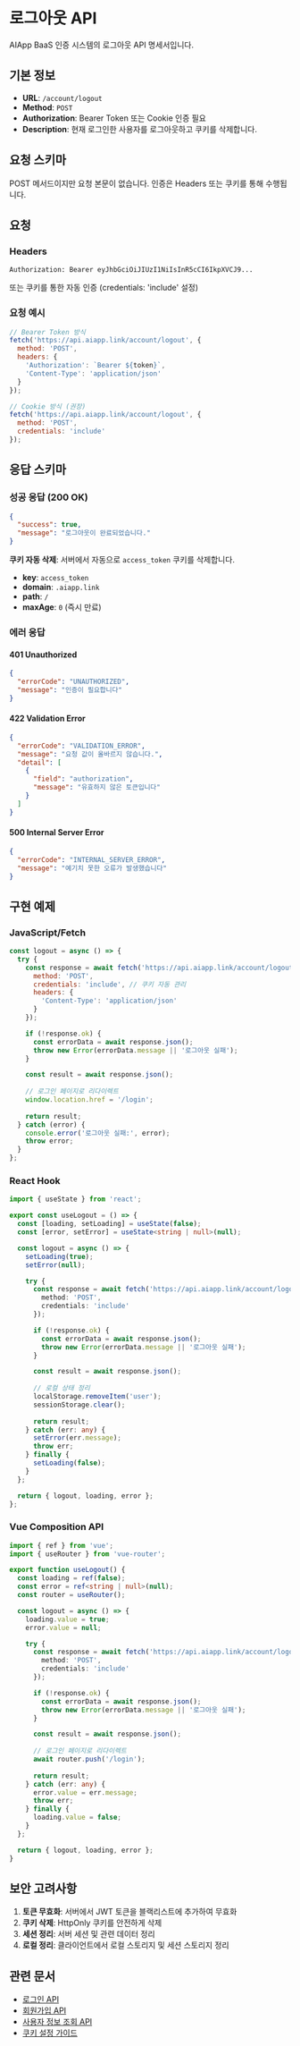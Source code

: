 # 로그아웃 API

AIApp BaaS 인증 시스템의 로그아웃 API 명세서입니다.

## 기본 정보

- **URL**: `/account/logout`
- **Method**: `POST`
- **Authorization**: Bearer Token 또는 Cookie 인증 필요
- **Description**: 현재 로그인한 사용자를 로그아웃하고 쿠키를 삭제합니다.

## 요청 스키마

POST 메서드이지만 요청 본문이 없습니다. 인증은 Headers 또는 쿠키를 통해 수행됩니다.

## 요청

### Headers

```http
Authorization: Bearer eyJhbGciOiJIUzI1NiIsInR5cCI6IkpXVCJ9...
```

또는 쿠키를 통한 자동 인증 (credentials: 'include' 설정)

### 요청 예시

```javascript
// Bearer Token 방식
fetch('https://api.aiapp.link/account/logout', {
  method: 'POST',
  headers: {
    'Authorization': `Bearer ${token}`,
    'Content-Type': 'application/json'
  }
});

// Cookie 방식 (권장)
fetch('https://api.aiapp.link/account/logout', {
  method: 'POST',
  credentials: 'include'
});
```

## 응답 스키마

### 성공 응답 (200 OK)

```json
{
  "success": true,
  "message": "로그아웃이 완료되었습니다."
}
```

**쿠키 자동 삭제**:
서버에서 자동으로 `access_token` 쿠키를 삭제합니다.
- **key**: `access_token`
- **domain**: `.aiapp.link`
- **path**: `/`
- **maxAge**: `0` (즉시 만료)

### 에러 응답

#### 401 Unauthorized
```json
{
  "errorCode": "UNAUTHORIZED",
  "message": "인증이 필요합니다"
}
```

#### 422 Validation Error
```json
{
  "errorCode": "VALIDATION_ERROR",
  "message": "요청 값이 올바르지 않습니다.",
  "detail": [
    {
      "field": "authorization",
      "message": "유효하지 않은 토큰입니다"
    }
  ]
}
```

#### 500 Internal Server Error
```json
{
  "errorCode": "INTERNAL_SERVER_ERROR",
  "message": "예기치 못한 오류가 발생했습니다"
}
```

## 구현 예제

### JavaScript/Fetch

```javascript
const logout = async () => {
  try {
    const response = await fetch('https://api.aiapp.link/account/logout', {
      method: 'POST',
      credentials: 'include', // 쿠키 자동 관리
      headers: {
        'Content-Type': 'application/json'
      }
    });

    if (!response.ok) {
      const errorData = await response.json();
      throw new Error(errorData.message || '로그아웃 실패');
    }

    const result = await response.json();
    
    // 로그인 페이지로 리다이렉트
    window.location.href = '/login';
    
    return result;
  } catch (error) {
    console.error('로그아웃 실패:', error);
    throw error;
  }
};
```

### React Hook

```typescript
import { useState } from 'react';

export const useLogout = () => {
  const [loading, setLoading] = useState(false);
  const [error, setError] = useState<string | null>(null);

  const logout = async () => {
    setLoading(true);
    setError(null);

    try {
      const response = await fetch('https://api.aiapp.link/account/logout', {
        method: 'POST',
        credentials: 'include'
      });

      if (!response.ok) {
        const errorData = await response.json();
        throw new Error(errorData.message || '로그아웃 실패');
      }

      const result = await response.json();
      
      // 로컬 상태 정리
      localStorage.removeItem('user');
      sessionStorage.clear();
      
      return result;
    } catch (err: any) {
      setError(err.message);
      throw err;
    } finally {
      setLoading(false);
    }
  };

  return { logout, loading, error };
};
```

### Vue Composition API

```typescript
import { ref } from 'vue';
import { useRouter } from 'vue-router';

export function useLogout() {
  const loading = ref(false);
  const error = ref<string | null>(null);
  const router = useRouter();

  const logout = async () => {
    loading.value = true;
    error.value = null;

    try {
      const response = await fetch('https://api.aiapp.link/account/logout', {
        method: 'POST',
        credentials: 'include'
      });

      if (!response.ok) {
        const errorData = await response.json();
        throw new Error(errorData.message || '로그아웃 실패');
      }

      const result = await response.json();
      
      // 로그인 페이지로 리다이렉트
      await router.push('/login');
      
      return result;
    } catch (err: any) {
      error.value = err.message;
      throw err;
    } finally {
      loading.value = false;
    }
  };

  return { logout, loading, error };
}
```

## 보안 고려사항

1. **토큰 무효화**: 서버에서 JWT 토큰을 블랙리스트에 추가하여 무효화
2. **쿠키 삭제**: HttpOnly 쿠키를 안전하게 삭제
3. **세션 정리**: 서버 세션 및 관련 데이터 정리
4. **로컬 정리**: 클라이언트에서 로컬 스토리지 및 세션 스토리지 정리

## 관련 문서

- [로그인 API](./login.md)
- [회원가입 API](./signup.md)
- [사용자 정보 조회 API](./info.md)
- [쿠키 설정 가이드](../../security/cookies.md)